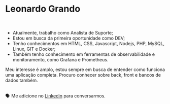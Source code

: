 <h1> Leonardo Grando </h1>

<br>

- Atualmente, trabalho como Analista de Suporte;
- Estou em busca da primeira oportunidade como DEV;
- Tenho conhecimentos em HTML, CSS, Javascript, Nodejs, PHP, MySQL, Linux, GIT e Docker;
- Também tenho conhecimento em ferramentas de observabilidade e monitoramento, como Grafana e Prometheus.
 
Meu interesse é amplo, estou sempre em busca de entender como funciona uma aplicação completa. Procuro conhecer sobre back, front e bancos de dados também.

 

<br>
🗣 Me adicione no <a href="https://www.linkedin.com/in/leonardo-manica-grando-9a62a9b1/">Linkedin</a> para conversarmos.
